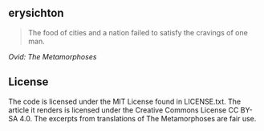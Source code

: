 erysichton
---

> The food of cities and a nation failed
> to satisfy the cravings of one man.

_Ovid: The Metamorphoses_

## License

The code is licensed under the MIT License found in LICENSE.txt. The article it renders is licensed under the Creative Commons License CC BY-SA 4.0. The excerpts from translations of The Metamorphoses are fair use.
